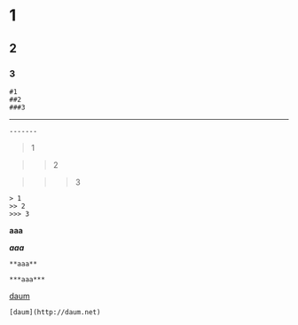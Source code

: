 # 1

## 2

### 3

```
#1
##2
###3
```


-------

```
-------
```


> 1

>> 2

>>> 3

```
> 1
>> 2
>>> 3
```

**aaa**

***aaa***

```
**aaa**

***aaa***
```



[daum](http://daum.net)

```
[daum](http://daum.net)
```
